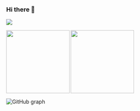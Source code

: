 ### Hi there 👋

![](https://github-profile-summary-cards.vercel.app/api/cards/profile-details?username=genie-ru&theme=dracula)

<p>
<a href="https://github.com/miwashutaro0611">
  <img align="left" height="170px" src="https://github-readme-stats.vercel.app/api?username=miwashutaro0611&count_private=true&show_icons=true&theme=dracula" />
</a>
<a href="https://github.com/miwashutaro0611">
  <img align="left" height="170px" src="https://github-readme-stats.vercel.app/api/top-langs/?username=miwashutaro0611&layout=compact&theme=dracula" />
</a>
</p>

<br/><br/>

<br clear="left">

<p align="left">
  <img src="https://github-chart.vercel.app/api?user=genie-ru&theme=midnight-purple" alt="GitHub graph" />
</p>
